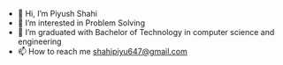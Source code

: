 - 👋 Hi, I’m Piyush Shahi
- 👀 I’m interested in Problem Solving
- 🌱 I’m graduated with Bachelor of Technology in computer science and engineering 
- 📫 How to reach me shahipiyu647@gmail.com
